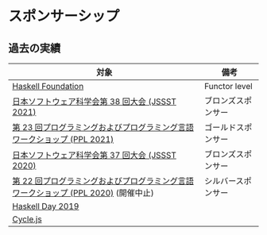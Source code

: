 # スポンサーシップ

## 過去の実績

| 対象                                                                                                                       | 備考               |
| -------------------------------------------------------------------------------------------------------------------------- | ------------------ |
| [Haskell Foundation](https://haskell.foundation/)                                                                          | Functor level      |
| [日本ソフトウェア科学会第 38 回大会 (JSSST 2021)](https://jssst2021.wordpress.com/)                                        | ブロンズスポンサー |
| [第 23 回プログラミングおよびプログラミング言語ワークショップ (PPL 2021)](https://jssst-ppl.org/workshop/2021/)            | ゴールドスポンサー |
| [日本ソフトウェア科学会第 37 回大会 (JSSST 2020)](https://jssst2020.wordpress.com/)                                        | ブロンズスポンサー |
| [第 22 回プログラミングおよびプログラミング言語ワークショップ (PPL 2020)](https://jssst-ppl.org/workshop/2020/) (開催中止) | シルバースポンサー |
| [Haskell Day 2019](https://techplay.jp/event/727059)                                                                       |                    |
| [Cycle.js](https://cycle.js.org/)                                                                                          |                    |
